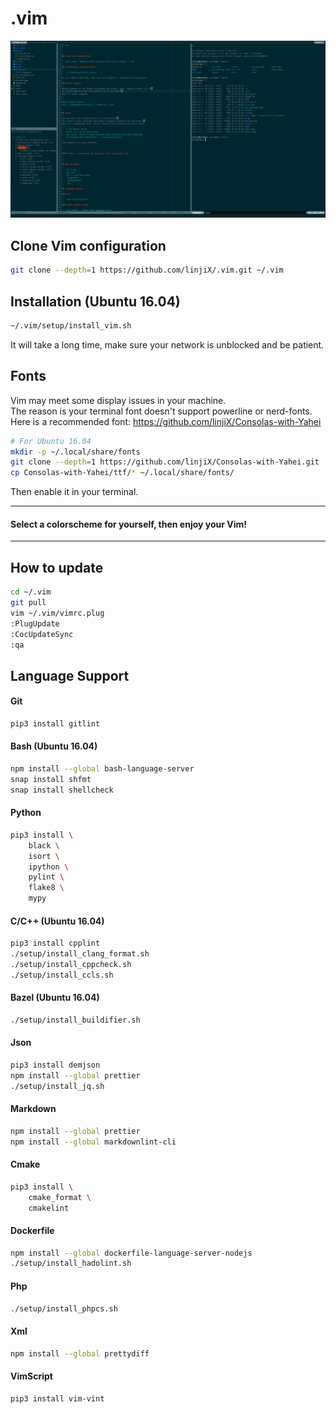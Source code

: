# .vim

![preview image](preview.png)

## Clone Vim configuration

```bash
git clone --depth=1 https://github.com/linjiX/.vim.git ~/.vim
```

## Installation (Ubuntu 16.04)

```bash
~/.vim/setup/install_vim.sh
```

It will take a long time, make sure your network is unblocked and be patient.

## Fonts

Vim may meet some display issues in your machine.  
The reason is your terminal font doesn't support powerline or nerd-fonts.  
Here is a recommended font: <https://github.com/linjiX/Consolas-with-Yahei>

```bash
# For Ubuntu 16.04
mkdir -p ~/.local/share/fonts
git clone --depth=1 https://github.com/linjiX/Consolas-with-Yahei.git
cp Consolas-with-Yahei/ttf/* ~/.local/share/fonts/
```

Then enable it in your terminal.

---

#### Select a colorscheme for yourself, then enjoy your Vim!

---

## How to update

```bash
cd ~/.vim
git pull
vim ~/.vim/vimrc.plug
:PlugUpdate
:CocUpdateSync
:qa
```

## Language Support

#### Git

```bash
pip3 install gitlint
```

#### Bash (Ubuntu 16.04)

```bash
npm install --global bash-language-server
snap install shfmt
snap install shellcheck
```

#### Python

```bash
pip3 install \
    black \
    isort \
    ipython \
    pylint \
    flake8 \
    mypy
```

#### C/C++ (Ubuntu 16.04)

```bash
pip3 install cpplint
./setup/install_clang_format.sh
./setup/install_cppcheck.sh
./setup/install_ccls.sh
```

#### Bazel (Ubuntu 16.04)

```bash
./setup/install_buildifier.sh
```

#### Json

```bash
pip3 install demjson
npm install --global prettier
./setup/install_jq.sh
```

#### Markdown

```bash
npm install --global prettier
npm install --global markdownlint-cli
```

#### Cmake

```bash
pip3 install \
    cmake_format \
    cmakelint
```

#### Dockerfile

```bash
npm install --global dockerfile-language-server-nodejs
./setup/install_hadolint.sh
```

#### Php

```bash
./setup/install_phpcs.sh
```

#### Xml

```bash
npm install --global prettydiff
```

#### VimScript

```bash
pip3 install vim-vint
```
